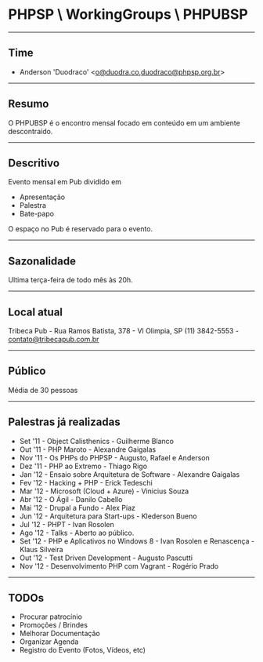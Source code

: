 # PHPSP \ WorkingGroups \ PHPUBSP

---
## Time

* Anderson 'Duodraco' &lt;o@duodra.co,duodraco@phpsp.org.br&gt;

---
## Resumo

O PHPUBSP é o encontro mensal focado em conteúdo em um ambiente descontraído.

---
## Descritivo

Evento mensal em Pub dividido em

* Apresentação
* Palestra
* Bate-papo

O espaço no Pub é reservado para o evento. 

---
## Sazonalidade
Ultima terça-feira de todo mês às 20h.

---
## Local atual
Tribeca Pub - Rua Ramos Batista, 378 - Vl Olimpia, SP (11) 3842-5553 - contato@tribecapub.com.br

---
## Público

Média de 30 pessoas

---
## Palestras já realizadas

* Set '11 - Object Calisthenics - Guilherme Blanco
* Out '11 - PHP Maroto - Alexandre Gaigalas
* Nov '11 - Os PHPs do PHPSP - Augusto, Rafael e Anderson
* Dez '11 - PHP ao Extremo - Thiago Rigo
* Jan '12 - Ensaio sobre Arquitetura de Software - Alexandre Gaigalas
* Fev '12 - Hacking + PHP - Erick Tedeschi
* Mar '12 - Microsoft (Cloud + Azure) - Vinicius Souza
* Abr '12 - O Ágil - Danilo Cabello
* Mai '12 - Drupal a Fundo - Alex Piaz
* Jun '12 - Arquitetura para Start-ups - Klederson Bueno
* Jul '12 - PHPT - Ivan Rosolen
* Ago '12 - Talks - Aberto ao público.
* Set '12 - PHP e Aplicativos no Windows 8 - Ivan Rosolen e Renascença - Klaus Silveira
* Out '12 - Test Driven Development - Augusto Pascutti
* Nov '12 - Desenvolvimento PHP com Vagrant - Rogério Prado

---
## TODOs

* Procurar patrocínio
* Promoções / Brindes
* Melhorar Documentação
* Organizar Agenda
* Registro do Evento (Fotos, Vídeos, etc)
